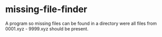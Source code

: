 # missing-file-finder
A program so missing files can be found in a directory were all files from 0001.xyz - 9999.xyz should be present.

